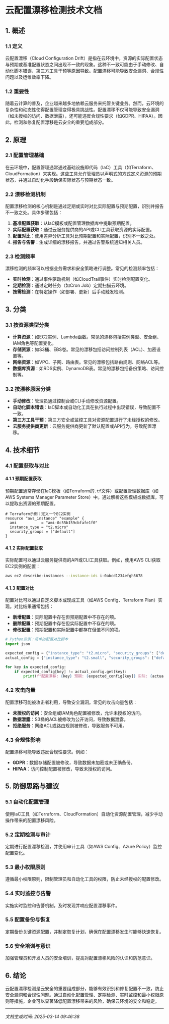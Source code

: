 # 云配置漂移检测技术文档

## 1. 概述

### 1.1 定义
云配置漂移（Cloud Configuration Drift）是指在云环境中，资源的实际配置状态与预期或基准配置状态之间出现不一致的现象。这种不一致可能由于手动修改、自动化脚本错误、第三方工具干预等原因导致。配置漂移可能导致安全漏洞、合规性问题以及运维效率下降。

### 1.2 重要性
随着云计算的普及，企业越来越多地依赖云服务来托管关键业务。然而，云环境的复杂性和动态性使得配置管理变得极具挑战性。配置漂移不仅可能导致安全漏洞（如未授权的访问、数据泄露），还可能违反合规性要求（如GDPR、HIPAA）。因此，检测和修复配置漂移是云安全的重要组成部分。

## 2. 原理

### 2.1 配置管理基础
在云环境中，配置管理通常通过基础设施即代码（IaC）工具（如Terraform、CloudFormation）来实现。这些工具允许管理员以声明式的方式定义资源的预期状态，并通过自动化手段确保实际状态与预期状态一致。

### 2.2 漂移检测机制
配置漂移检测的核心机制是通过定期或实时对比实际配置与预期配置，识别并报告不一致之处。具体步骤包括：
1. **基准配置获取**：从IaC模板或配置管理数据库中提取预期配置。
2. **实际配置获取**：通过云服务提供商的API或CLI工具获取资源的实际配置。
3. **配置对比**：使用差异分析工具对比预期配置和实际配置，识别不一致之处。
4. **报告与告警**：生成详细的漂移报告，并通过告警系统通知相关人员。

### 2.3 检测频率
漂移检测的频率可以根据业务需求和安全策略进行调整。常见的检测频率包括：
- **实时检测**：通过事件驱动机制（如CloudTrail事件）实时检测配置变化。
- **定期检测**：通过定时任务（如Cron Job）定期扫描云环境。
- **按需检测**：在特定操作（如部署、更新）后手动触发检测。

## 3. 分类

### 3.1 按资源类型分类
- **计算资源**：如EC2实例、Lambda函数。常见的漂移包括实例类型、安全组、IAM角色等配置变化。
- **存储资源**：如S3桶、EBS卷。常见的漂移包括访问控制列表（ACL）、加密设置等。
- **网络资源**：如VPC、子网、路由表。常见的漂移包括路由规则、网络ACL等。
- **数据库资源**：如RDS实例、DynamoDB表。常见的漂移包括备份策略、访问控制等。

### 3.2 按漂移原因分类
- **手动修改**：管理员通过控制台或CLI手动修改资源配置。
- **自动化脚本错误**：IaC脚本或自动化工具在执行过程中出现错误，导致配置不一致。
- **第三方工具干预**：第三方安全或监控工具对资源配置进行了未经授权的修改。
- **云服务提供商更新**：云服务提供商更新了默认配置或API行为，导致配置漂移。

## 4. 技术细节

### 4.1 配置获取与对比
#### 4.1.1 预期配置获取
预期配置通常存储在IaC模板（如Terraform的`.tf`文件）或配置管理数据库（如AWS Systems Manager Parameter Store）中。通过解析这些模板或数据库，可以提取出资源的预期配置。

```hcl
# Terraform示例：定义一个EC2实例
resource "aws_instance" "example" {
  ami           = "ami-0c55b159cbfafe1f0"
  instance_type = "t2.micro"
  security_groups = ["default"]
}
```

#### 4.1.2 实际配置获取
实际配置可以通过云服务提供商的API或CLI工具获取。例如，使用AWS CLI获取EC2实例的配置：

```bash
aws ec2 describe-instances --instance-ids i-0abcd1234efgh5678
```

#### 4.1.3 配置对比
配置对比可以通过自定义脚本或现成工具（如AWS Config、Terraform Plan）实现。对比结果通常包括：
- **新增配置**：实际配置中存在但预期配置中不存在的项。
- **删除配置**：预期配置中存在但实际配置中不存在的项。
- **修改配置**：预期配置和实际配置中都存在但值不同的项。

```python
# Python示例：简单的配置对比脚本
import json

expected_config = {"instance_type": "t2.micro", "security_groups": ["default"]}
actual_config = {"instance_type": "t2.small", "security_groups": ["default"]}

for key in expected_config:
    if expected_config[key] != actual_config.get(key):
        print(f"配置漂移: {key} 预期: {expected_config[key]} 实际: {actual_config.get(key)}")
```

### 4.2 攻击向量
配置漂移可能被攻击者利用，导致安全漏洞。常见的攻击向量包括：
- **未授权的访问**：安全组或IAM角色配置被修改，允许未授权的访问。
- **数据泄露**：S3桶的ACL被修改为公开访问，导致数据泄露。
- **拒绝服务**：网络ACL或路由规则被修改，导致服务不可用。

### 4.3 合规性影响
配置漂移可能导致违反合规性要求。例如：
- **GDPR**：数据存储配置被修改，导致数据未加密或未正确备份。
- **HIPAA**：访问控制配置被修改，导致未授权的访问。

## 5. 防御思路与建议

### 5.1 自动化配置管理
使用IaC工具（如Terraform、CloudFormation）自动化资源配置管理，减少手动操作带来的配置漂移风险。

### 5.2 定期检测与审计
定期进行配置漂移检测，并使用审计工具（如AWS Config、Azure Policy）监控配置变化。

### 5.3 最小权限原则
遵循最小权限原则，限制管理员和自动化工具的权限，防止未经授权的配置修改。

### 5.4 实时监控与告警
实施实时监控和告警机制，及时发现并响应配置漂移事件。

### 5.5 配置备份与恢复
定期备份关键资源配置，并制定恢复计划，确保在配置漂移发生时能够快速恢复。

### 5.6 安全培训与意识
加强管理员和开发人员的安全培训，提高对配置漂移风险的认识和防范意识。

## 6. 结论
云配置漂移检测是云安全的重要组成部分，能够有效识别和修复配置不一致，防止安全漏洞和合规性问题。通过自动化配置管理、定期检测、实时监控和最小权限原则等措施，企业可以显著降低配置漂移带来的风险，确保云环境的安全和稳定。

---

*文档生成时间: 2025-03-14 09:46:38*
